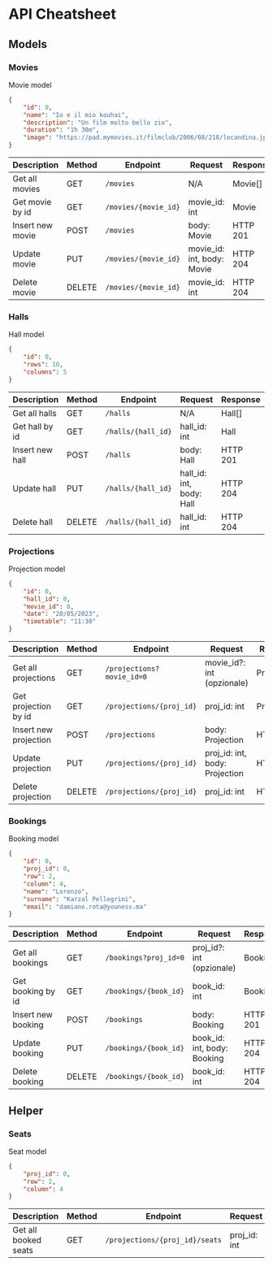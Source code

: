 # API Cheatsheet

## Models

### Movies

Movie model

```json
{
    "id": 0,
    "name": "Io e il mio kouhai",
    "description": "Un film molto bello zio",
    "duration": "1h 30m",
    "image": "https://pad.mymovies.it/filmclub/2006/08/218/locandina.jpg"
}
```

| Description | Method | Endpoint | Request | Response |
| --- | --- | --- | --- | --- |
| Get all movies | GET | `/movies` | N/A | Movie[] |
| Get movie by id | GET | `/movies/{movie_id}` | movie_id: int | Movie |
| Insert new movie | POST | `/movies` | body: Movie | HTTP 201 |
| Update movie | PUT | `/movies/{movie_id}` | movie_id: int, body: Movie | HTTP 204 |
| Delete movie | DELETE | `/movies/{movie_id}` | movie_id: int | HTTP 204 |

### Halls

Hall model

```json
{
    "id": 0,
    "rows": 10,
    "columns": 5
}
```

| Description | Method | Endpoint | Request | Response |
| --- | --- | --- | --- | --- |
| Get all halls | GET | `/halls` | N/A | Hall[] |
| Get hall by id | GET | `/halls/{hall_id}` | hall_id: int | Hall |
| Insert new hall | POST | `/halls` | body: Hall | HTTP 201 |
| Update hall | PUT | `/halls/{hall_id}` | hall_id: int, body: Hall |  HTTP 204 |
| Delete hall | DELETE | `/halls/{hall_id}` | hall_id: int |  HTTP 204 |

### Projections

Projection model

```json
{
    "id": 0,
    "hall_id": 0,
    "movie_id": 0, 
    "date": "20/05/2023",
    "timetable": "11:30"
}
```

| Description | Method | Endpoint | Request | Response |
| --- | --- | --- | --- | --- |
| Get all projections | GET | `/projections?movie_id=0` | movie_id?: int (opzionale) | Projection[] |
| Get projection by id | GET | `/projections/{proj_id}` | proj_id: int | Projection |
| Insert new projection | POST | `/projections` | body: Projection | HTTP 201 |
| Update projection | PUT | `/projections/{proj_id}` | proj_id: int, body: Projection |  HTTP 204 |
| Delete projection | DELETE | `/projections/{proj_id}` | proj_id: int |  HTTP 204 |

### Bookings

Booking model

```json
{
    "id": 0,
    "proj_id": 0,
    "row": 2,
    "column": 4,
    "name": "Lorenzo",
    "surname": "Karzal Pellegrini",
    "email": "damiano.rota@youness.ma"
}
```

| Description | Method | Endpoint | Request | Response |
| --- | --- | --- | --- | --- |
| Get all bookings | GET | `/bookings?proj_id=0` | proj_id?: int (opzionale) | Booking[] |
| Get booking by id | GET | `/bookings/{book_id}` | book_id: int | Booking |
| Insert new booking | POST | `/bookings` | body: Booking | HTTP 201 |
| Update booking | PUT | `/bookings/{book_id}` | book_id: int, body: Booking |  HTTP 204 |
| Delete booking | DELETE | `/bookings/{book_id}` | book_id: int |  HTTP 204 |

## Helper

### Seats

Seat model

```json
{
    "proj_id": 0,
    "row": 2,
    "column": 4
}
```

| Description | Method | Endpoint | Request | Response |
| --- | --- | --- | --- | --- |
| Get all booked seats | GET | `/projections/{proj_id}/seats` | proj_id: int | Seat[] |

